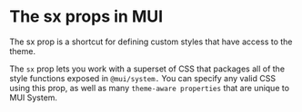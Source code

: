 # The sx props in MUI

The sx prop is a shortcut for defining custom styles that have access to the theme.

The `sx` prop lets you work with a superset of CSS that packages all of the style functions exposed in `@mui/system.` You can specify any valid CSS using this prop, as well as many `theme-aware properties` that are unique to MUI System.
